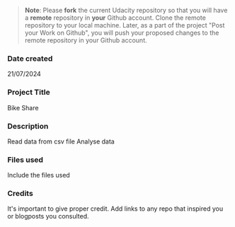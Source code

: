 >**Note**: Please **fork** the current Udacity repository so that you will have a **remote** repository in **your** Github account. Clone the remote repository to your local machine. Later, as a part of the project "Post your Work on Github", you will push your proposed changes to the remote repository in your Github account.

### Date created
21/07/2024

### Project Title
Bike Share

### Description
Read data from csv file
Analyse data

### Files used
Include the files used

### Credits
It's important to give proper credit. Add links to any repo that inspired you or blogposts you consulted.

